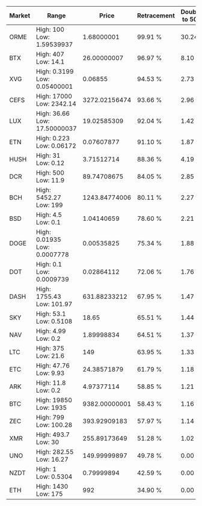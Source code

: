 | Market | Range | Price| Retracement | Doubles to 50% |
| --- | --- | --- | --- | --- |
| ORME | High: 100<br />Low: 1.59539937 | 1.68000001 | 99.91 % | 30.24 |
| BTX | High: 407<br />Low: 14.1 | 26.00000007 | 96.97 % | 8.10 |
| XVG | High: 0.3199<br />Low: 0.05400001 | 0.06855 | 94.53 % | 2.73 |
| CEFS | High: 17000<br />Low: 2342.14 | 3272.02156474 | 93.66 % | 2.96 |
| LUX | High: 36.66<br />Low: 17.50000037 | 19.02585309 | 92.04 % | 1.42 |
| ETN | High: 0.223<br />Low: 0.06172 | 0.07607877 | 91.10 % | 1.87 |
| HUSH | High: 31<br />Low: 0.12 | 3.71512714 | 88.36 % | 4.19 |
| DCR | High: 500<br />Low: 11.9 | 89.74708675 | 84.05 % | 2.85 |
| BCH | High: 5452.27<br />Low: 199 | 1243.84774006 | 80.11 % | 2.27 |
| BSD | High: 4.5<br />Low: 0.1 | 1.04140659 | 78.60 % | 2.21 |
| DOGE | High: 0.01935<br />Low: 0.0007778 | 0.00535825 | 75.34 % | 1.88 |
| DOT | High: 0.1<br />Low: 0.0009739 | 0.02864112 | 72.06 % | 1.76 |
| DASH | High: 1755.43<br />Low: 101.97 | 631.88233212 | 67.95 % | 1.47 |
| SKY | High: 53.1<br />Low: 0.5108 | 18.65 | 65.51 % | 1.44 |
| NAV | High: 4.99<br />Low: 0.2 | 1.89998834 | 64.51 % | 1.37 |
| LTC | High: 375<br />Low: 21.6 | 149 | 63.95 % | 1.33 |
| ETC | High: 47.76<br />Low: 9.93 | 24.38571879 | 61.79 % | 1.18 |
| ARK | High: 11.8<br />Low: 0.2 | 4.97377114 | 58.85 % | 1.21 |
| BTC | High: 19850<br />Low: 1935 | 9382.00000001 | 58.43 % | 1.16 |
| ZEC | High: 799<br />Low: 100.28 | 393.92909183 | 57.97 % | 1.14 |
| XMR | High: 493.7<br />Low: 30 | 255.89173649 | 51.28 % | 1.02 |
| UNO | High: 282.55<br />Low: 16.27 | 149.99999897 | 49.78 % | 0.00 |
| NZDT | High: 1<br />Low: 0.5304 | 0.79999894 | 42.59 % | 0.00 |
| ETH | High: 1430<br />Low: 175 | 992 | 34.90 % | 0.00 |
